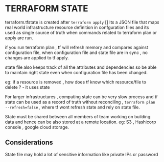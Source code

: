 # TERRAFORM STATE

terraform.tfstate is created after ```terraform apply``` 
[] Its a JSON file that maps real world infrastructure resource definition in confguration files and its used as single source of truth when commands related to terraform plan or apply are run.

if you run terraform plan , tf will refresh memory and compares against configuration file, when configuration file and state file are in sync , no changes are applied to tf apply. 

state file also keeps track of all the attributes and dependencies so be able to maintain right state even when configuration file has been changed.

eg: if a resource is removed , how does tf know which resource/file to delete ? - it uses state


For larger infrastructures , computing state can be very slow process and tf state can be used as a record of truth without reconciling , ```terraform plan --refresh=false``` , where tf wont refresh state and rely on state file.

State must be shared between all members of team working on building data and hence can be also stored at a remote location.
eg: S3 , Hashicorp console , google cloud storage.

## Considerations

State file may hold a lot of sensitive information like private IPs or password